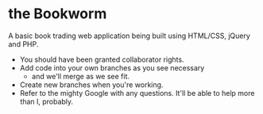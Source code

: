 the Bookworm
============

A basic book trading web application being built using HTML/CSS, jQuery and PHP. 

* You should have been granted collaborator rights.
* Add code into your own branches as you see necessary 
  * and we'll merge as we see fit.
* Create new branches when you're working.
* Refer to the mighty Google with any questions. It'll be able to help more than I, probably.
